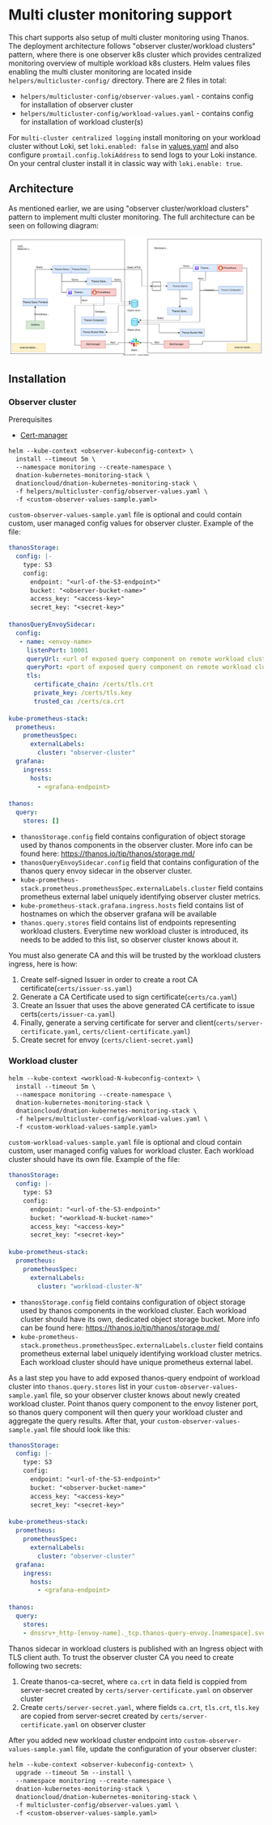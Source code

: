 # Multi cluster monitoring support
This chart supports also setup of multi cluster monitoring using Thanos. The deployment architecture follows
"observer cluster/workload clusters" pattern, where there is one observer k8s cluster which provides centralized
monitoring overview of multiple workload k8s clusters. Helm values files enabling the multi cluster monitoring are
located inside `helpers/multicluster-config/` directory. There are 2 files in total:

- `helpers/multicluster-config/observer-values.yaml` - contains config for installation of observer cluster
- `helpers/multicluster-config/workload-values.yaml` - contains config for installation of workload cluster(s)

For `multi-cluster centralized logging` install monitoring on your workload cluster without Loki, set `loki.enabled: false`
in [values.yaml](../chart/values.yaml) and also configure `promtail.config.lokiAddress` to send logs to your Loki instance.
On your central cluster install it in classic way with `loki.enable: true`.

## Architecture

As mentioned earlier, we are using "observer cluster/workload clusters" pattern to implement multi cluster monitoring.
The full architecture can be seen on following diagram:

![](./images/thanos-deployment-architecture.svg)

## Installation

### Observer cluster

Prerequisites
* [Cert-manager](https://cert-manager.io/)


```shell
helm --kube-context <observer-kubeconfig-context> \
  install --timeout 5m \
  --namespace monitoring --create-namespace \
  dnation-kubernetes-monitoring-stack \
  dnationcloud/dnation-kubernetes-monitoring-stack \
  -f helpers/multicluster-config/observer-values.yaml \
  -f <custom-observer-values-sample.yaml>
```

`custom-observer-values-sample.yaml` file is optional and could contain custom, user managed config values for observer
cluster. Example of the file:

```yaml
thanosStorage:
  config: |-
    type: S3
    config:
      endpoint: "<url-of-the-S3-endpoint>"
      bucket: "<observer-bucket-name>"
      access_key: "<access-key>"
      secret_key: "<secret-key>"

thanosQueryEnvoySidecar:
  config:
   - name: <envoy-name>
     listenPort: 10001
     queryUrl: <url of exposed query component on remote workload cluster>
     queryPort: <port of exposed query component on remote workload cluster>
     tls:
       certificate_chain: /certs/tls.crt
       private_key: /certs/tls.key
       trusted_ca: /certs/ca.crt

kube-prometheus-stack:
  prometheus:
    prometheusSpec:
      externalLabels:
        cluster: "observer-cluster"
  grafana:
    ingress:
      hosts:
        - <grafana-endpoint>

thanos:
  query:
    stores: []
```

- `thanosStorage.config` field contains configuration of object storage used by thanos components in the observer cluster. More info can be found here: https://thanos.io/tip/thanos/storage.md/
- `thanosQueryEnvoySidecar.config` field that contains configuration of the thanos query envoy sidecar in the observer cluster.
- `kube-prometheus-stack.prometheus.prometheusSpec.externalLabels.cluster` field contains prometheus external label uniquely identifying observer cluster metrics.
- `kube-prometheus-stack.grafana.ingress.hosts` field contains list of hostnames on which the  observer grafana will be available
- `thanos.query.stores` field contains list of endpoints representing workload clusters. Everytime new workload cluster is introduced, its needs to be added to this list, so observer cluster knows about it.

You must also generate CA and this will be trusted by the workload clusters ingress, here is how:

1. Create self-signed Issuer in order to create a root CA certificate(`certs/issuer-ss.yaml`)
2. Generate a CA Certificate used to sign certificate(`certs/ca.yaml`)
3. Create an Issuer that uses the above generated CA certificate to issue certs(`certs/issuer-ca.yaml`)
4. Finally, generate a serving certificate for server and client(`certs/server-certificate.yaml`, `certs/client-certificate.yaml`)
5. Create secret for envoy (`certs/client-secret.yaml`)

### Workload cluster

```shell
helm --kube-context <workload-N-kubeconfig-context> \
  install --timeout 5m \
  --namespace monitoring --create-namespace \
  dnation-kubernetes-monitoring-stack \
  dnationcloud/dnation-kubernetes-monitoring-stack \
  -f helpers/multicluster-config/workload-values.yaml \
  -f <custom-workload-values-sample.yaml>
```

`custom-workload-values-sample.yaml` file is optional and cloud contain custom, user managed config values for workload
cluster. Each workload cluster should have its own file. Example of the file:

```yaml
thanosStorage:
  config: |-
    type: S3
    config:
      endpoint: "<url-of-the-S3-endpoint>"
      bucket: "<workload-N-bucket-name>"
      access_key: "<access-key>"
      secret_key: "<secret-key>"

kube-prometheus-stack:
  prometheus:
    prometheusSpec:
      externalLabels:
        cluster: "workload-cluster-N"
```

- `thanosStorage.config` field contains configuration of object storage used by thanos components in the workload cluster. Each workload cluster should have its own, dedicated object storage bucket. More info can be found here: https://thanos.io/tip/thanos/storage.md/
- `kube-prometheus-stack.prometheus.prometheusSpec.externalLabels.cluster` field contains prometheus external label uniquely identifying workload cluster metrics. Each workload cluster should have unique prometheus external label.

As a last step you have to add exposed thanos-query endpoint of workload cluster into `thanos.query.stores` list in your
`custom-observer-values-sample.yaml` file, so your observer cluster knows about newly created workload cluster.
Point thanos query component to the envoy listener port, so thanos query component will then query your workload cluster
and aggregate the query results. After that, your `custom-observer-values-sample.yaml` file should look like this:

```yaml
thanosStorage:
  config: |-
    type: S3
    config:
      endpoint: "<url-of-the-S3-endpoint>"
      bucket: "<observer-bucket-name>"
      access_key: "<access-key>"
      secret_key: "<secret-key>"

kube-prometheus-stack:
  prometheus:
    prometheusSpec:
      externalLabels:
        cluster: "observer-cluster"
  grafana:
    ingress:
      hosts:
        - <grafana-endpoint>

thanos:
  query:
    stores:
    - dnssrv+_http-[envoy-name]._tcp.thanos-query-envoy.[namespace].svc.cluster.local
```

Thanos sidecar in workload clusters is published with an Ingress object with TLS client auth. To trust the observer
cluster CA you need to create following two secrets:

1. Create thanos-ca-secret, where `ca.crt` in data field is coppied from server-secret created by `certs/server-certificate.yaml` on observer cluster
2. Create `certs/server-secret.yaml`, where fields `ca.crt`, `tls.crt`, `tls.key` are copied from server-secret created by `certs/server-certificate.yaml` on observer cluster

After you added new workload cluster endpoint into `custom-observer-values-sample.yaml` file, update the configuration
of your observer cluster:

```shell
helm --kube-context <observer-kubeconfig-context> \
  upgrade --timeout 5m --install \
  --namespace monitoring --create-namespace \
  dnation-kubernetes-monitoring-stack \
  dnationcloud/dnation-kubernetes-monitoring-stack \
  -f multicluster-config/observer-values.yaml \
  -f <custom-observer-values-sample.yaml>
```
